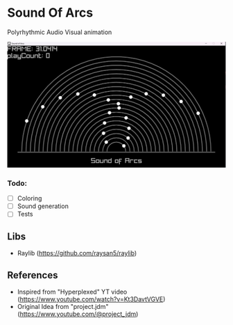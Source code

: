 # Sound Of Arcs

Polyrhythmic Audio Visual animation

![Screenshot](/screenshots/screenshot.jpg)

### Todo:
- [ ] Coloring
- [ ] Sound generation
- [ ] Tests

## Libs

- Raylib (https://github.com/raysan5/raylib)

## References

- Inspired from "Hyperplexed" YT video (https://www.youtube.com/watch?v=Kt3DavtVGVE)
- Original Idea from "project.jdm" (https://www.youtube.com/@project_jdm)